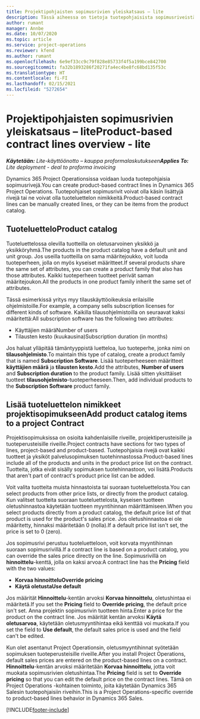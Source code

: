 ```yaml
---
title: Projektipohjaisten sopimusrivien yleiskatsaus – lite
description: Tässä aiheessa on tietoja tuotepohjaisista sopimusriveistä.
author: rumant
manager: Annbe
ms.date: 10/07/2020
ms.topic: article
ms.service: project-operations
ms.reviewer: kfend
ms.author: rumant
ms.openlocfilehash: 6e9ef33cc9c79f828e85733f4f5a199bce842700
ms.sourcegitcommit: fa32b1893286f20271fa4ec4be8fc68bd135f53c
ms.translationtype: HT
ms.contentlocale: fi-FI
ms.lasthandoff: 02/15/2021
ms.locfileid: "5272654"
---
```

# <a name="product-based-contract-lines-overview---lite"></a><span data-ttu-id="242bb-103">Projektipohjaisten sopimusrivien yleiskatsaus – lite</span><span class="sxs-lookup"><span data-stu-id="242bb-103">Product-based contract lines overview - lite</span></span>

<span data-ttu-id="242bb-104">_**Käytetään:** Lite-käyttöönotto – kauppa proformalaskutukseen_</span><span class="sxs-lookup"><span data-stu-id="242bb-104">_**Applies To:** Lite deployment - deal to proforma invoicing_</span></span>

<span data-ttu-id="242bb-105">Dynamics 365 Project Operationsissa voidaan luoda tuotepohjaisia sopimusrivejä.</span><span class="sxs-lookup"><span data-stu-id="242bb-105">You can create product-based contract lines in Dynamics 365 Project Operations.</span></span> <span data-ttu-id="242bb-106">Tuotepohjaiset sopimusrivit voivat olla käsin lisättyjä rivejä tai ne voivat olla tuoteluettelon nimikkeitä.</span><span class="sxs-lookup"><span data-stu-id="242bb-106">Product-based contract lines can be manually created lines, or they can be items from the product catalog.</span></span>

## <a name="product-catalog"></a><span data-ttu-id="242bb-107">Tuoteluettelo</span><span class="sxs-lookup"><span data-stu-id="242bb-107">Product catalog</span></span>

<span data-ttu-id="242bb-108">Tuoteluettelossa olevilla tuotteilla on oletusarvoinen yksikkö ja yksikköryhmä.</span><span class="sxs-lookup"><span data-stu-id="242bb-108">The products in the product catalog have a default unit and unit group.</span></span> <span data-ttu-id="242bb-109">Jos useilla tuotteilla on sama määritejoukko, voit luoda tuoteperheen, jolla on myös kyseiset määritteet.</span><span class="sxs-lookup"><span data-stu-id="242bb-109">If several products share the same set of attributes, you can create a product family that also has those attributes.</span></span> <span data-ttu-id="242bb-110">Kaikki tuoteperheen tuotteet perivät saman määritejoukon.</span><span class="sxs-lookup"><span data-stu-id="242bb-110">All the products in one product family inherit the same set of attributes.</span></span>

<span data-ttu-id="242bb-111">Tässä esimerkissä yritys myy tilauskäyttöoikeuksia erilaisille ohjelmistoille.</span><span class="sxs-lookup"><span data-stu-id="242bb-111">For example, a company sells subscription licenses for different kinds of software.</span></span> <span data-ttu-id="242bb-112">Kaikilla tilausohjelmistoilla on seuraavat kaksi määritettä:</span><span class="sxs-lookup"><span data-stu-id="242bb-112">All subscription software has the following two attributes:</span></span>

- <span data-ttu-id="242bb-113">Käyttäjien määrä</span><span class="sxs-lookup"><span data-stu-id="242bb-113">Number of users</span></span>
- <span data-ttu-id="242bb-114">Tilausten kesto (kuukausina)</span><span class="sxs-lookup"><span data-stu-id="242bb-114">Subscription duration (in months)</span></span>

<span data-ttu-id="242bb-115">Jos haluat ylläpitää tämäntyyppistä luetteloa, luo tuoteperhe, jonka nimi on **tilausohjelmisto**.</span><span class="sxs-lookup"><span data-stu-id="242bb-115">To maintain this type of catalog, create a product family that is named **Subscription Software**.</span></span> <span data-ttu-id="242bb-116">Lisää tuoteperheeseen määritteet **käyttäjien määrä** ja **tilausten kesto**.</span><span class="sxs-lookup"><span data-stu-id="242bb-116">Add the attributes, **Number of users** and **Subscription duration** to the product family.</span></span> <span data-ttu-id="242bb-117">Lisää sitten yksittäiset tuotteet **tilausohjelmisto**-tuoteperheeseen.</span><span class="sxs-lookup"><span data-stu-id="242bb-117">Then, add individual products to the **Subscription Software** product family.</span></span>

## <a name="add-product-catalog-items-to-a-project-contract"></a><span data-ttu-id="242bb-118">Lisää tuoteluettelon nimikkeet projektisopimukseen</span><span class="sxs-lookup"><span data-stu-id="242bb-118">Add product catalog items to a project Contract</span></span>

<span data-ttu-id="242bb-119">Projektisopimuksissa on osioita kahdenlaisille riveille, projektiperusteisille ja tuoteperusteisille riveille.</span><span class="sxs-lookup"><span data-stu-id="242bb-119">Project contracts have sections for two types of lines, project-based and product-based.</span></span> <span data-ttu-id="242bb-120">Tuotepohjaisia rivejä ovat kaikki tuotteet ja yksiköt palvelusopimuksen tuotehinnastossa.</span><span class="sxs-lookup"><span data-stu-id="242bb-120">Product-based lines include all of the products and units in the product price list on the contract.</span></span> <span data-ttu-id="242bb-121">Tuotteita, jotka eivät sisälly sopimuksen tuotehinnastoon, voi lisätä.</span><span class="sxs-lookup"><span data-stu-id="242bb-121">Products that aren't part of contract's product price list can be added.</span></span>

<span data-ttu-id="242bb-122">Voit valita tuotteita muista hinnastoista tai suoraan tuoteluettelosta.</span><span class="sxs-lookup"><span data-stu-id="242bb-122">You can select products from other price lists, or directly from the product catalog.</span></span> <span data-ttu-id="242bb-123">Kun valitset tuotteita suoraan tuoteluettelosta, kyseisen tuotteen oletushinnastoa käytetään tuotteen myyntihinnan määrittämiseen.</span><span class="sxs-lookup"><span data-stu-id="242bb-123">When you select products directly from a product catalog, the default price list of that product is used for the product's sales price.</span></span> <span data-ttu-id="242bb-124">Jos oletushinnastoa ei ole määritetty, hinnaksi määritetään 0 (nolla).</span><span class="sxs-lookup"><span data-stu-id="242bb-124">If a default price list isn't set, the price is set to 0 (zero).</span></span>

<span data-ttu-id="242bb-125">Jos sopimusrivi perustuu tuoteluetteloon, voit korvata myyntihinnan suoraan sopimusrivillä.</span><span class="sxs-lookup"><span data-stu-id="242bb-125">If a contract line is based on a product catalog, you can override the sales price directly on the line.</span></span> <span data-ttu-id="242bb-126">Sopimusrivillä on **hinnoittelu**-kenttä, jolla on kaksi arvoa:</span><span class="sxs-lookup"><span data-stu-id="242bb-126">A contract line has the **Pricing** field with the two values:</span></span>

- <span data-ttu-id="242bb-127">**Korvaa hinnoittelu**</span><span class="sxs-lookup"><span data-stu-id="242bb-127">**Override pricing**</span></span>
- <span data-ttu-id="242bb-128">**Käytä oletusta**</span><span class="sxs-lookup"><span data-stu-id="242bb-128">**Use default**</span></span>

<span data-ttu-id="242bb-129">Jos määrität **Hinnoittelu**-kentän arvoksi **Korvaa hinnoittelu**, oletushintaa ei määritetä.</span><span class="sxs-lookup"><span data-stu-id="242bb-129">If you set the **Pricing** field to **Override pricing**, the default price isn't set.</span></span> <span data-ttu-id="242bb-130">Anna projektin sopimusrivin tuotteen hinta.</span><span class="sxs-lookup"><span data-stu-id="242bb-130">Enter a price for the product on the contract line.</span></span> <span data-ttu-id="242bb-131">Jos määrität kentän arvoksi **Käytä oletusarvoa**, käytetään oletusmyyntihintaa eikä kenttää voi muokata.</span><span class="sxs-lookup"><span data-stu-id="242bb-131">If you set the field to **Use default**, the default sales price is used and the field can't be edited.</span></span>

<span data-ttu-id="242bb-132">Kun olet asentanut Project Operationsin, oletusmyyntihinnat syötetään sopimuksen tuoteperusteisille riveille.</span><span class="sxs-lookup"><span data-stu-id="242bb-132">After you install Project Operations, default sales prices are entered on the product-based lines on a contract.</span></span> <span data-ttu-id="242bb-133">**Hinnoittelu**-kentän arvoksi määritetään **Korvaa hinnoittelu**, jotta voit muokata sopimusrivien oletushintaa.</span><span class="sxs-lookup"><span data-stu-id="242bb-133">The **Pricing** field is set to **Override pricing** so that you can edit the default price on the contract lines.</span></span> <span data-ttu-id="242bb-134">Tämä on Project Operations -kohtainen toiminto, joita käytetään Dynamics 365 Salesin tuotepohjaisiin riveihin.</span><span class="sxs-lookup"><span data-stu-id="242bb-134">This is a Project Operations-specific override to product-based lines behavior in Dynamics 365 Sales.</span></span>


[!INCLUDE[footer-include](../../includes/footer-banner.md)]